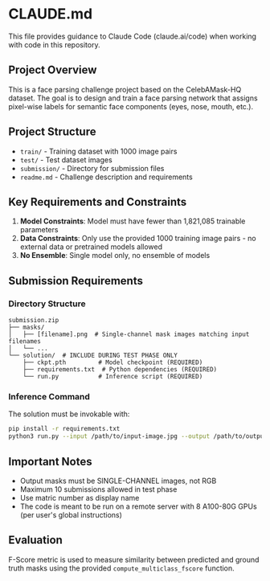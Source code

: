 # CLAUDE.md

This file provides guidance to Claude Code (claude.ai/code) when working with code in this repository.

## Project Overview

This is a face parsing challenge project based on the CelebAMask-HQ dataset. The goal is to design and train a face parsing network that assigns pixel-wise labels for semantic face components (eyes, nose, mouth, etc.).

## Project Structure

- `train/` - Training dataset with 1000 image pairs
- `test/` - Test dataset images  
- `submission/` - Directory for submission files
- `readme.md` - Challenge description and requirements

## Key Requirements and Constraints

1. **Model Constraints**: Model must have fewer than 1,821,085 trainable parameters
2. **Data Constraints**: Only use the provided 1000 training image pairs - no external data or pretrained models allowed
3. **No Ensemble**: Single model only, no ensemble of models

## Submission Requirements

### Directory Structure
```
submission.zip
├── masks/
│   ├── [filename].png  # Single-channel mask images matching input filenames
│   └── ...
└── solution/  # INCLUDE DURING TEST PHASE ONLY
    ├── ckpt.pth         # Model checkpoint (REQUIRED)
    ├── requirements.txt  # Python dependencies (REQUIRED)
    └── run.py           # Inference script (REQUIRED)
```

### Inference Command
The solution must be invokable with:
```bash
pip install -r requirements.txt
python3 run.py --input /path/to/input-image.jpg --output /path/to/output-mask.png --weights ckpt.pth
```

## Important Notes

- Output masks must be SINGLE-CHANNEL images, not RGB
- Maximum 10 submissions allowed in test phase
- Use matric number as display name
- The code is meant to be run on a remote server with 8 A100-80G GPUs (per user's global instructions)

## Evaluation

F-Score metric is used to measure similarity between predicted and ground truth masks using the provided `compute_multiclass_fscore` function.